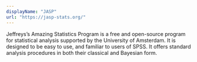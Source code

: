 ```yaml
---
displayName: "JASP"
url: "https://jasp-stats.org/"
---
```


Jeffreys’s Amazing Statistics Program is a free and open-source program for statistical analysis supported by the University of Amsterdam. It is designed to be easy to use, and familiar to users of SPSS. It offers standard analysis procedures in both their classical and Bayesian form.